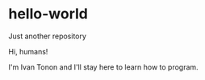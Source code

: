 # hello-world
Just another repository


Hi, humans!

I'm Ivan Tonon and I'll stay here to learn how to program.
